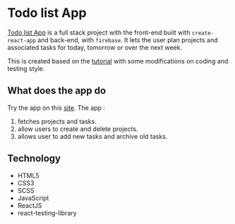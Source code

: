 # Todo list App

[Todo list App](https://list-of-todo-items.netlify.app/) is a full stack project with the front-end built with `create-react-app` and back-end, with `firebase`. It lets the user plan projects and associated tasks for today, tomorrow or over the next week.

This is created based on the [tutorial](https://www.youtube.com/watch?v=HgfA4W_VjmI&t=13953s) with some modifications on coding and testing style. 

## What does the app do

Try the app on this [site](https://list-of-todo-items.netlify.app/).
The app :
1. fetches projects and tasks.
2. allow users to create and delete projects. 
3. allows user to add new tasks and archive old tasks. 


## Technology
- HTML5
- CSS3
- SCSS
- JavaScript
- ReactJS
- react-testing-library

